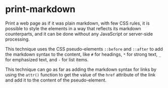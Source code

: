 # print-markdown

Print a web page as if it was plain markdown, with few CSS rules, it is possible to style the elements in a way that reflects its markdown counterparts, and it can be done without any JavaScript or server-side processing. 

This technique uses the CSS pseudo-elements `::before` and `::after` to add the markdown syntax to the content, like `#` for headings, `*` for strong text, `_` for emphasized text, and `-` for list items. 

This technique can go as far as adding the markdown syntax for links by using the `attr()` function to get the value of the `href` attribute of the link and add it to the content of the pseudo-element.
